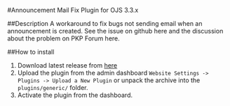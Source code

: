#Announcement Mail Fix Plugin for OJS 3.3.x

##Description
A workaround to fix bugs not sending email when an announcement is created.
See the issue on github here and the discussion about the problem on PKP Forum here.


##How to install
1. Download latest release from [here](https://github.com/openjournalteam/announcementMailFix)
2. Upload the plugin from the admin dashboard `Website Settings -> Plugins -> Upload a New Plugin` or unpack the archive into the `plugins/generic/` folder.
3. Activate the plugin from the dashboard.
